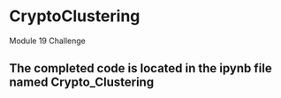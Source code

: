 # CryptoClustering
Module 19 Challenge


## The completed code is located in the ipynb file named Crypto_Clustering